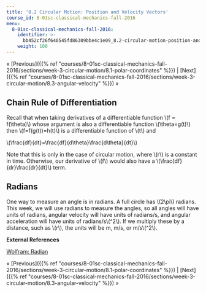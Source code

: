 ```yaml
---
title: '8.2 Circular Motion: Position and Velocity Vectors'
course_id: 8-01sc-classical-mechanics-fall-2016
menu:
  8-01sc-classical-mechanics-fall-2016:
    identifier: >-
      bb452cf26f640545fd86309bbe4c1e09_8.2-circular-motion-position-and-velocity-vectors
    weight: 100
---
```

« [Previous]({{% ref "courses/8-01sc-classical-mechanics-fall-2016/sections/week-3-circular-motion/8.1-polar-coordinates" %}}) | [Next]({{% ref "courses/8-01sc-classical-mechanics-fall-2016/sections/week-3-circular-motion/8.3-angular-velocity" %}}) »

Chain Rule of Differentiation
-----------------------------

Recall that when taking derivatives of a differentiable function \\(f = f(\\theta)\\) whose argument is also a differentiable function \\(\\theta=g(t)\\) then \\(f=f(g(t))=h(t)\\) is a differentiable function of \\(t\\) and

\\(\\frac{df}{dt}=\\frac{df}{d\\theta}\\frac{d\\theta}{dt}\\)

Note that this is only in the case of circular motion, where \\(r\\) is a constant in time. Otherwise, our derivative of \\(f\\) would also have a \\(\\frac{df}{dr}\\frac{dr}{dt}\\) term.

Radians
-------

One way to measure an angle is in radians. A full circle has \\(2\\pi\\) radians. This week, we will use radians to measure the angles, so all angles will have units of radians, angular velocity will have units of radians/s, and angular acceleration will have units of radians/s\\(^2\\). If we multiply these by a distance, such as \\(r\\), the units will be m, m/s, or m/s\\(^2\\).

**External References**

[Wolfram: Radian](http://mathworld.wolfram.com/Radian.html)

« [Previous]({{% ref "courses/8-01sc-classical-mechanics-fall-2016/sections/week-3-circular-motion/8.1-polar-coordinates" %}}) | [Next]({{% ref "courses/8-01sc-classical-mechanics-fall-2016/sections/week-3-circular-motion/8.3-angular-velocity" %}}) »